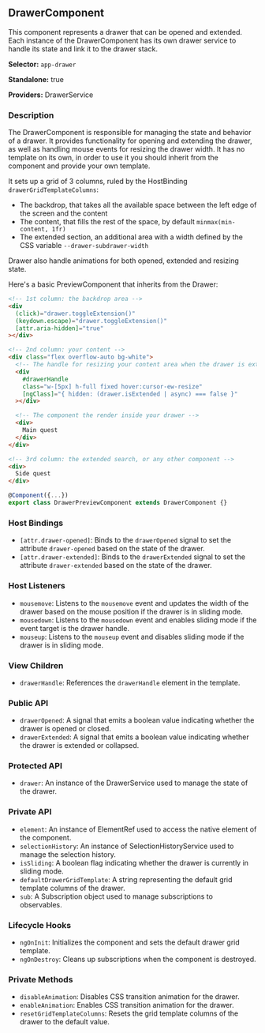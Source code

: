## DrawerComponent

This component represents a drawer that can be opened and extended. Each instance of the DrawerComponent has its own drawer service to handle its state and link it to the drawer stack.

**Selector:** `app-drawer`

**Standalone:** true

**Providers:** DrawerService

### Description

The DrawerComponent is responsible for managing the state and behavior of a drawer. It provides functionality for opening and extending the drawer, as well as handling mouse events for resizing the drawer width. It has no template on its own, in order to use it you should inherit from the component and provide your own template.

It sets up a grid of 3 columns, ruled by the HostBinding `drawerGridTemplateColumns`:
- The backdrop, that takes all the available space between the left edge of the screen and the content
- The content, that fills the rest of the space, by default `minmax(min-content, 1fr)`
- The extended section, an additional area with a width defined by the CSS variable `--drawer-subdrawer-width`

Drawer also handle animations for both opened, extended and resizing state.

Here's a basic PreviewComponent that inherits from the Drawer:
```html
<!-- 1st column: the backdrop area -->
<div
  (click)="drawer.toggleExtension()"
  (keydown.escape)="drawer.toggleExtension()"
  [attr.aria-hidden]="true"
></div>

<!-- 2nd column: your content -->
<div class="flex overflow-auto bg-white">
  <!-- The handle for resizing your content area when the drawer is extended -->
  <div
    #drawerHandle
    class="w-[5px] h-full fixed hover:cursor-ew-resize"
    [ngClass]="{ hidden: (drawer.isExtended | async) === false }"
  ></div>

  <!-- The component the render inside your drawer -->
  <div>
    Main quest
  </div>
</div>

<!-- 3rd column: the extended search, or any other component -->
<div>
  Side quest
</div>
```

```ts
@Component({...})
export class DrawerPreviewComponent extends DrawerComponent {}
```

### Host Bindings

- `[attr.drawer-opened]`: Binds to the `drawerOpened` signal to set the attribute `drawer-opened` based on the state of the drawer.
- `[attr.drawer-extended]`: Binds to the `drawerExtended` signal to set the attribute `drawer-extended` based on the state of the drawer.

### Host Listeners

- `mousemove`: Listens to the `mousemove` event and updates the width of the drawer based on the mouse position if the drawer is in sliding mode.
- `mousedown`: Listens to the `mousedown` event and enables sliding mode if the event target is the drawer handle.
- `mouseup`: Listens to the `mouseup` event and disables sliding mode if the drawer is in sliding mode.

### View Children

- `drawerHandle`: References the `drawerHandle` element in the template.

### Public API

- `drawerOpened`: A signal that emits a boolean value indicating whether the drawer is opened or closed.
- `drawerExtended`: A signal that emits a boolean value indicating whether the drawer is extended or collapsed.

### Protected API

- `drawer`: An instance of the DrawerService used to manage the state of the drawer.

### Private API

- `element`: An instance of ElementRef used to access the native element of the component.
- `selectionHistory`: An instance of SelectionHistoryService used to manage the selection history.
- `isSliding`: A boolean flag indicating whether the drawer is currently in sliding mode.
- `defaultDrawerGridTemplate`: A string representing the default grid template columns of the drawer.
- `sub`: A Subscription object used to manage subscriptions to observables.

### Lifecycle Hooks

- `ngOnInit`: Initializes the component and sets the default drawer grid template.
- `ngOnDestroy`: Cleans up subscriptions when the component is destroyed.

### Private Methods

- `disableAnimation`: Disables CSS transition animation for the drawer.
- `enableAnimation`: Enables CSS transition animation for the drawer.
- `resetGridTemplateColumns`: Resets the grid template columns of the drawer to the default value.